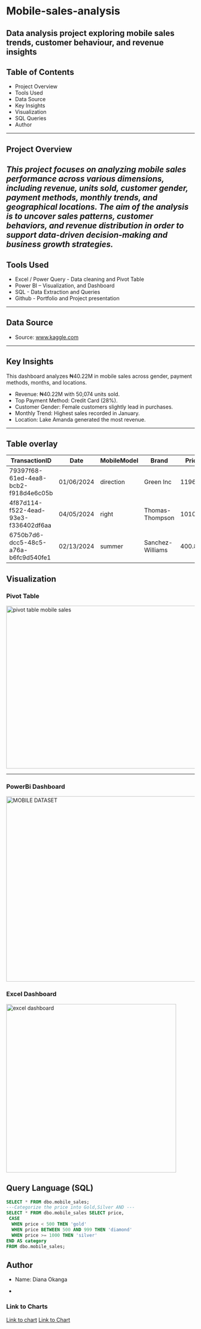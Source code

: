 # Mobile-sales-analysis
Data analysis project exploring mobile sales trends, customer behaviour, and revenue insights
---
## Table of Contents
- Project Overview
- Tools Used
- Data Source
- Key Insights
- Visualization
- SQL Queries
- Author
---
## Project Overview
_This project focuses on analyzing mobile sales performance across various dimensions, including revenue, units sold, customer gender, payment methods, monthly trends, and geographical locations. The aim of the analysis is to uncover sales patterns, customer behaviors, and revenue distribution in order to support data-driven decision-making and business growth strategies._
---
## Tools Used
- Excel / Power Query - Data cleaning and Pivot Table
- Power BI – Visualization, and Dashboard
- SQL - Data Extraction and Queries
- Github - Portfolio and Project presentation
---
## Data Source
- Source: www.kaggle.com
---
## Key Insights
This dashboard analyzes ₦40.22M in mobile sales across gender, payment methods, months, and locations.
- Revenue: ₦40.22M with 50,074 units sold.
- Top Payment Method: Credit Card (28%).
- Customer Gender: Female customers slightly lead in purchases.
- Monthly Trend: Highest sales recorded in January.
- Location: Lake Amanda generated the most revenue.
---
## Table overlay
| TransactionID                          | Date       | MobileModel | Brand            | Price   | UnitsSold | TotalRevenue | CustomerAge | CustomerGender | Location      | PaymentMethod |
|----------------------------------------|------------|-------------|------------------|---------|-----------|--------------|-------------|----------------|---------------|---------------|
| 79397f68-61ed-4ea8-bcb2-f918d4e6c05b   | 01/06/2024 | direction   | Green Inc        | 1196.95 | 85        | 28002.8      | 32          | Female         | Port Erik     | Online |
| 4f87d114-f522-4ead-93e3-f336402df6aa   | 04/05/2024 | right       | Thomas-Thompson  | 1010.34 | 64        | 2378.82      | 55          | Female         | East Linda    | Credit Card |
| 6750b7d6-dcc5-48c5-a76a-b6fc9d540fe1   | 02/13/2024 | summer      | Sanchez-Williams | 400.8   | 95        | 31322.56     | 57          | Male           | East Angelic  | Online |

## Visualization
### Pivot Table


<img width="964" height="435" alt="pivot table mobile sales" src="https://github.com/user-attachments/assets/8eb3fefb-3eee-49c4-bb79-3f83f8c777db" />

---

### PowerBi Dashboard

<img width="891" height="495" alt="MOBILE DATASET" src="https://github.com/user-attachments/assets/bc75140b-6181-4eb8-b25e-6bf34be722b4" />

### Excel Dashboard

<img width="454" height="450" alt="excel dashboard" src="https://github.com/user-attachments/assets/93693e94-f85b-42f1-a94f-0d6190c963ad" />


## Query Language (SQL)

```SQL
SELECT * FROM dbo.mobile_sales;
---Categorize the price into Gold,Silver AND ---
SELECT * FROM dbo.mobile_sales SELECT price,
 CASE
  WHEN price < 500 THEN 'gold'
  WHEN price BETWEEN 500 AND 999 THEN 'diamond'
  WHEN price >= 1000 THEN 'silver'
END AS category
FROM dbo.mobile_sales;

```
## Author
- Name: Diana Okanga

- 


### Link to Charts
[Link to chart](https://ibb.co/MDxhn8n7) [Link to Chart](https://ibb.co/qffXhd4)
